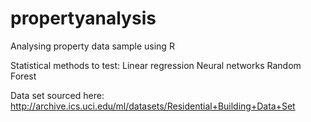 # propertyanalysis
Analysing property data sample using R

Statistical methods to test:
Linear regression
Neural networks
Random Forest

Data set sourced here: http://archive.ics.uci.edu/ml/datasets/Residential+Building+Data+Set
